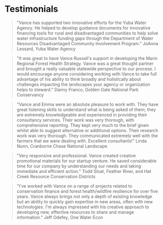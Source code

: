 # Testimonials

> "Vance has supported two innovative efforts for the Yuba Water Agency. He helped to develop guidance documents for innovative financing tools for rural and disadvantaged communities to help solve water infrastructure funding gaps through the Department of Water Resources Disadvantaged Community Involvement Program." JoAnna Lessard, Yuba Water Agency

> "It was great to have Vance Russell's support in developing the Marin Regional Forest Health Strategy. Vance was a great thought partner and brought a really valuable statewide perspective to our process. I would encourage anyone considering working with Vance to take full advantage of his ability to think broadly and holistically about challenges impacting the landscapes your agency or organization helps to steward." Danny Franco, Golden Gate National Park Conservancy

> "Vance and Emma were an absolute pleasure to work with. They have great listening skills to understand what is being asked of them; they are extremely knowledgeable and experienced in providing their consultancy services. Their work was very thorough, with comprehensive reporting. They kept very much to the brief given whilst able to suggest alternative or additional options. Their research work was very thorough. They communicated extremely well with the farmers that we were dealing with. Excellent consultants!" Linda Nunn, Cranborne Chase National Landscape

> "Very responsive and professional. Vance created creative promotional materials for our startup venture. He saved considerable time for our company by understanding our needs and taking immediate and efficient action." Todd Sloat, Feather River, and Hat Creek Resource Conservation Districts

> "I've worked with Vance on a range of projects related to conservation finance and forest health/wildfire resilience for over five years. Vance always brings not only a depth of existing knowledge but an ability to quickly gain expertise in new areas, often with new technologies. I'm always impressed with his creative approach to developing new, effective resources to share and manage information." Jeff Odefey, One Water Econ